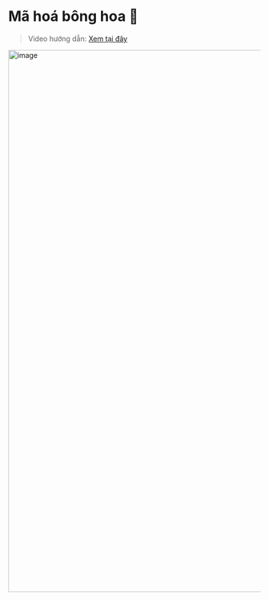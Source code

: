 # Mã hoá bông hoa 💐

> Video hướng dẫn: [Xem tại đây](https://drive.google.com/file/d/1xXZ-IXxMqBVU8TrOuHTWQJ_35uZhr2XI/view?usp=sharing)

<img width="1920" height="1080" alt="image" src="https://github.com/user-attachments/assets/3c71b81b-7f6c-472c-ad60-f9866f5fe745" />
